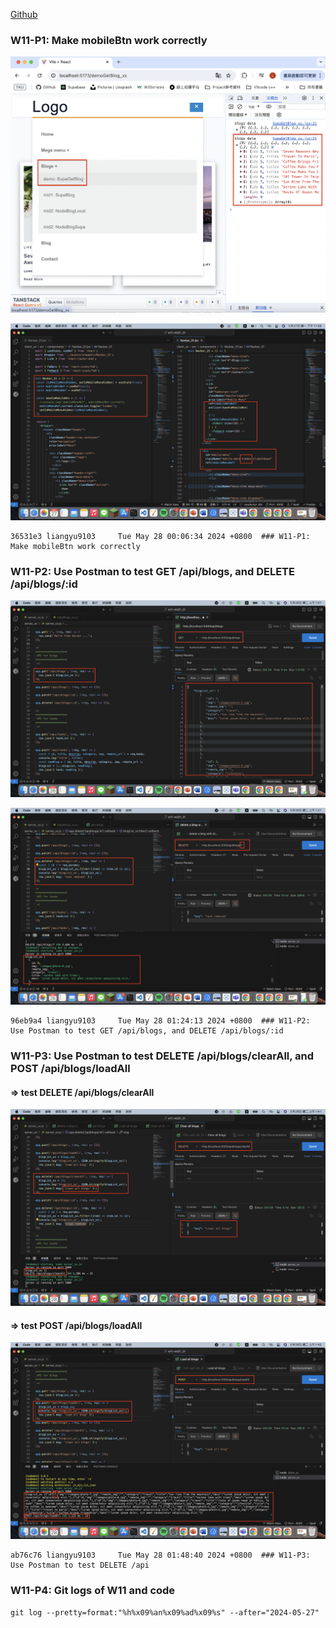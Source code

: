 [Github](https://github.com/liangyu9103/1122-wp2-2N_31.git)

### W11-P1: Make mobileBtn work correctly

![](w11-p1-1.png)

![](w11-p1-2.png)

```
36531e3 liangyu9103     Tue May 28 00:06:34 2024 +0800  ### W11-P1: Make mobileBtn work correctly
```

### W11-P2: Use Postman to test GET /api/blogs, and DELETE /api/blogs/:id

![](w11-p2-1.png)

![](w11-p2-2.png)

```
96eb9a4 liangyu9103     Tue May 28 01:24:13 2024 +0800  ### W11-P2: Use Postman to test GET /api/blogs, and DELETE /api/blogs/:id
```

### W11-P3: Use Postman to test DELETE /api/blogs/clearAll, and POST /api/blogs/loadAll

#### => test DELETE /api/blogs/clearAll

![](w11-p3-1.png)

#### => test POST /api/blogs/loadAll

![](w11-p3-2.png)

```
ab76c76 liangyu9103     Tue May 28 01:48:40 2024 +0800  ### W11-P3: Use Postman to test DELETE /api
```

### W11-P4: Git logs of W11 and code

```
git log --pretty=format:"%h%x09%an%x09%ad%x09%s" --after="2024-05-27"

```

